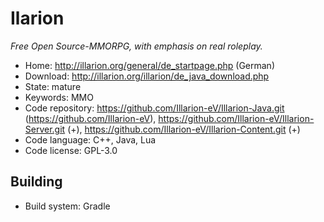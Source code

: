 # Ilarion

_Free Open Source-MMORPG, with emphasis on real roleplay._

- Home: http://illarion.org/general/de_startpage.php (German)
- Download: http://illarion.org/illarion/de_java_download.php
- State: mature
- Keywords: MMO
- Code repository: https://github.com/Illarion-eV/Illarion-Java.git (https://github.com/Illarion-eV), https://github.com/Illarion-eV/Illarion-Server.git (+), https://github.com/Illarion-eV/Illarion-Content.git (+)
- Code language: C++, Java, Lua
- Code license: GPL-3.0

## Building

- Build system: Gradle

